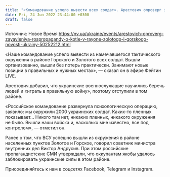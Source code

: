 ```yaml
---
title: "«Командование успело вывести всех солдат». Арестович опроверг заявления роспропаганды о котле в районе Золотого и Горского"
date: Fri, 24 Jun 2022 23:44:00 +0300
draft: false
---
```

Источник: Новое Время https://nv.ua/ukraine/events/arestovich-oproverg-zayavleniya-rospropagandy-o-kotle-v-rayone-zolotogo-i-gorskogo-novosti-ukrainy-50252212.html


«Наше командование успело вывести из намечавшегося тактического окружения в районе Горского и Золотого всех солдат. Вышли организованно, вышли без потерь практически. Занимают новые позиции в правильных и нужных местах», — сказал он в эфире Фейгин LIVE.

Арестович добавил, что украинские военнослужащие научились беречь людей и «играть в правильную войну», поэтому отступили в том районе.

«Российское командование развернула психологическую операцию, заявило: мы окружили 2000 украинских солдат. Каких-то пленных показывает… Никого там нет, никаких пленных, никакого окружения не было. Вышли наши войска и, насколько мне известно, все под контролем», — отметил он.



Ранее о том, что ВСУ успешно вышли из окружения в районе населенных пунктов Золотое и Горское, говорил советник министра внутренних дел Виктор Андрусив. При этом российские пропагандистские СМИ утверждали, что оккупантам якобы удалось заблокировать украинские силы в этом районе.

Присоединяйтесь к нам в соцсетях Facebook, Telegram и Instagram.
